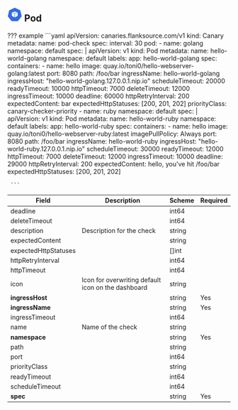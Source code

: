 ## <img src='https://raw.githubusercontent.com/flanksource/flanksource-ui/main/src/icons/pod.svg' style='height: 32px'/> Pod

??? example
     ```yaml
     apiVersion: canaries.flanksource.com/v1
     kind: Canary
     metadata:
       name: pod-check
     spec:
       interval: 30
       pod:
         - name: golang
           namespace: default
           spec: |
             apiVersion: v1
             kind: Pod
             metadata:
               name: hello-world-golang
               namespace: default
               labels:
                 app: hello-world-golang
             spec:
               containers:
                 - name: hello
                   image: quay.io/toni0/hello-webserver-golang:latest
           port: 8080
           path: /foo/bar
           ingressName: hello-world-golang
           ingressHost: "hello-world-golang.127.0.0.1.nip.io"
           scheduleTimeout: 20000
           readyTimeout: 10000
           httpTimeout: 7000
           deleteTimeout: 12000
           ingressTimeout: 10000
           deadline: 60000
           httpRetryInterval: 200
           expectedContent: bar
           expectedHttpStatuses: [200, 201, 202]
           priorityClass: canary-checker-priority
         - name: ruby
           namespace: default
           spec: |
             apiVersion: v1
             kind: Pod
             metadata:
               name: hello-world-ruby
               namespace: default
               labels:
                 app: hello-world-ruby
             spec:
               containers:
                 - name: hello
                   image: quay.io/toni0/hello-webserver-ruby:latest
                   imagePullPolicy: Always
           port: 8080
           path: /foo/bar
           ingressName: hello-world-ruby
           ingressHost: "hello-world-ruby.127.0.0.1.nip.io"
           scheduleTimeout: 30000
           readyTimeout: 12000
           httpTimeout: 7000
           deleteTimeout: 12000
           ingressTimeout: 10000
           deadline: 29000
           httpRetryInterval: 200
           expectedContent: hello, you've hit /foo/bar
           expectedHttpStatuses: [200, 201, 202]
     
     ```

| Field | Description | Scheme | Required |
| ----- | ----------- | ------ | -------- |
| deadline |  | int64 |  |
| deleteTimeout |  | int64 |  |
| description | Description for the check | string |  |
| expectedContent |  | string |  |
| expectedHttpStatuses |  | \[\]int |  |
| httpRetryInterval |  | int64 |  |
| httpTimeout |  | int64 |  |
| icon | Icon for overwriting default icon on the dashboard | string |  |
| **ingressHost** |  | string | Yes |
| **ingressName** |  | string | Yes |
| ingressTimeout |  | int64 |  |
| name | Name of the check | string |  |
| **namespace** |  | string | Yes |
| path |  | string |  |
| port |  | int64 |  |
| priorityClass |  | string |  |
| readyTimeout |  | int64 |  |
| scheduleTimeout |  | int64 |  |
| **spec** |  | string | Yes |
